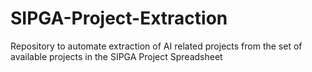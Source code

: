 # SIPGA-Project-Extraction
Repository to automate extraction of AI related projects from the set of available projects in the SIPGA Project Spreadsheet
